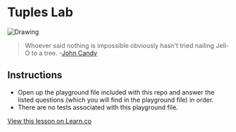 # Tuples Lab

![Drawing](http://i.imgur.com/oND2AZ7.jpg?1)

> Whoever said nothing is impossible obviously hasn't tried nailing Jell-O to a tree. -[John Candy](https://en.wikipedia.org/wiki/John_Candy)

 
## Instructions

* Open up the playground file included with this repo and answer the listed questions (which you will find in the playground file) in order. 
* There are no tests associated with this playground file.

<a href='https://learn.co/lessons/TuplesLab' data-visibility='hidden'>View this lesson on Learn.co</a>
